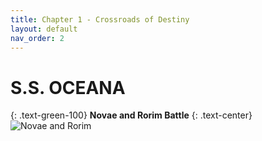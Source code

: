 ```yaml
---
title: Chapter 1 - Crossroads of Destiny
layout: default
nav_order: 2
---
```


# S.S. OCEANA

{: .text-green-100}
**Novae and Rorim Battle**
{: .text-center}
![Novae and Rorim](https://media.discordapp.net/attachments/1339439520315346994/1341146343053332540/image.png?ex=67b4ef5d&is=67b39ddd&hm=49653f29d1da019f481c76cb5e4f206a34cbed1088abd4440b37bf17fc1e4458&=&format=webp&quality=lossless)  
